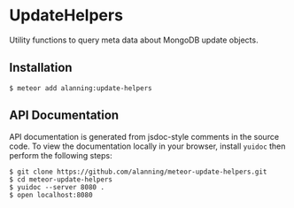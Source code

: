 # UpdateHelpers

Utility functions to query meta data about MongoDB update objects.

## Installation

```
$ meteor add alanning:update-helpers
```

## API Documentation

API documentation is generated from jsdoc-style comments in the source code.
To view the documentation locally in your browser, install `yuidoc` then
perform the following steps:

```
$ git clone https://github.com/alanning/meteor-update-helpers.git
$ cd meteor-update-helpers
$ yuidoc --server 8080 .
$ open localhost:8080
```
